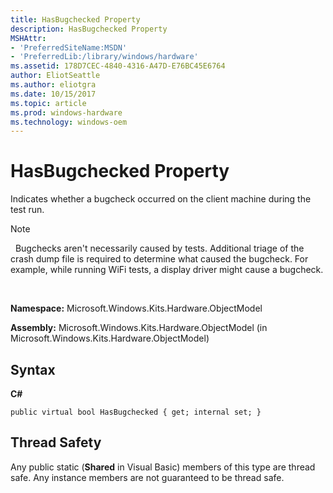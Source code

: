 ```yaml
---
title: HasBugchecked Property
description: HasBugchecked Property
MSHAttr:
- 'PreferredSiteName:MSDN'
- 'PreferredLib:/library/windows/hardware'
ms.assetid: 178D7CEC-4840-4316-A47D-E76BC45E6764
author: EliotSeattle
ms.author: eliotgra
ms.date: 10/15/2017
ms.topic: article
ms.prod: windows-hardware
ms.technology: windows-oem
---
```


# HasBugchecked Property


Indicates whether a bugcheck occurred on the client machine during the test run.

>[!NOTE]
>  Bugchecks aren't necessarily caused by tests. Additional triage of the crash dump file is required to determine what caused the bugcheck. For example, while running WiFi tests, a display driver might cause a bugcheck.

 

**Namespace:** Microsoft.Windows.Kits.Hardware.ObjectModel

**Assembly:** Microsoft.Windows.Kits.Hardware.ObjectModel (in Microsoft.Windows.Kits.Hardware.ObjectModel)

## <span id="Syntax"></span><span id="syntax"></span><span id="SYNTAX"></span>Syntax


**C#**

`public virtual bool HasBugchecked { get; internal set; }`

## <span id="Thread_Safety"></span><span id="thread_safety"></span><span id="THREAD_SAFETY"></span>Thread Safety


Any public static (**Shared** in Visual Basic) members of this type are thread safe. Any instance members are not guaranteed to be thread safe.

 

 






